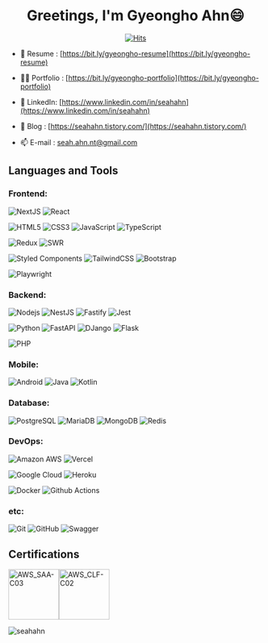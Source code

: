 <h1 align="center">Greetings, I'm Gyeongho Ahn😄</h1>

<div align="center">
  
[![Hits](https://hits.seeyoufarm.com/api/count/incr/badge.svg?url=https%3A%2F%2Fgithub.com%2Fseahahn%2Fhit-counter&count_bg=%2379C83D&title_bg=%23555555&icon=&icon_color=%23E7E7E7&title=hits&edge_flat=false)](https://hits.seeyoufarm.com)
</div>

- 📄 Resume : [https://bit.ly/gyeongho-resume](https://bit.ly/gyeongho-resume)

- 👨‍💻 Portfolio : [https://bit.ly/gyeongho-portfolio](https://bit.ly/gyeongho-portfolio)

- 🔗 LinkedIn: [https://www.linkedin.com/in/seahahn](https://www.linkedin.com/in/seahahn)

- 📝 Blog : [https://seahahn.tistory.com/](https://seahahn.tistory.com/)

- 📫 E-mail : [seah.ahn.nt@gmail.com](mailto:seah.ahn.nt@gmail.com)

<!-- <h2 align="left">Connect with me:</h2>
<p align="left">
<a href="https://www.linkedin.com/in/seahahn" target="blank"><img align="center" src="https://raw.githubusercontent.com/rahuldkjain/github-profile-readme-generator/master/src/images/icons/Social/linked-in-alt.svg" alt="seahahn" height="30" width="40" /></a>  
<a href="https://stackoverflow.com/users/17848376" target="blank"><img align="center" src="https://raw.githubusercontent.com/rahuldkjain/github-profile-readme-generator/master/src/images/icons/Social/stack-overflow.svg" alt="gyeong-ho-ahn" height="30" width="40" /></a>
<a href="https://kaggle.com/gyeonghoahn" target="blank"><img align="center" src="https://raw.githubusercontent.com/rahuldkjain/github-profile-readme-generator/master/src/images/icons/Social/kaggle.svg" alt="gyeonghoahn" height="30" width="40" /></a>
<a href="https://fb.com/seah.ahn.nt" target="blank"><img align="center" src="https://raw.githubusercontent.com/rahuldkjain/github-profile-readme-generator/master/src/images/icons/Social/facebook.svg" alt="seahahn" height="30" width="40" /></a>
<a href="https://instagram.com/ahn_h.m" target="blank"><img align="center" src="https://raw.githubusercontent.com/rahuldkjain/github-profile-readme-generator/master/src/images/icons/Social/instagram.svg" alt="ahn_h.m" height="30" width="40" /></a>
</p> -->

<h2 align="left">Languages and Tools</h2>

<h3 align="left">Frontend:</h3>

![NextJS](https://img.shields.io/badge/-Nextjs-black?style=flat-square&logo=nextdotjs)
![React](https://img.shields.io/badge/-React-black?style=flat-square&logo=react)

![HTML5](https://img.shields.io/badge/-HTML5-black?style=flat-square&logo=html5)
![CSS3](https://img.shields.io/badge/-CSS3-black?style=flat-square&logo=css3&logoColor=1572B6)
![JavaScript](https://img.shields.io/badge/-JavaScript-black?style=flat-square&logo=javascript)
![TypeScript](https://img.shields.io/badge/-TypeScript-black?style=flat-square&logo=typescript)

![Redux](https://img.shields.io/badge/-Redux-black?style=flat-square&logo=redux&logoColor=764ABC)
![SWR](https://img.shields.io/badge/-SWR-black?style=flat-square&logo=swr)

![Styled Components](https://img.shields.io/badge/-Styled_Components-black?style=flat-square&logo=styledcomponents)
![TailwindCSS](https://img.shields.io/badge/-TailwindCSS-black?style=flat-square&logo=tailwindCSS)
![Bootstrap](https://img.shields.io/badge/-Bootstrap-black?style=flat-square&logo=bootstrap)

![Playwright](https://img.shields.io/badge/-Playwright-black?style=flat-square&logo=playwright)

<h3 align="left">Backend:</h3>

![Nodejs](https://img.shields.io/badge/-Nodejs-black?style=flat-square&logo=Node.js)
![NestJS](https://img.shields.io/badge/-NestJS-black?style=flat-square&logo=nestjs&logoColor=E0234E)
![Fastify](https://img.shields.io/badge/-Fastify-black?style=flat-square&logo=Fastify)
![Jest](https://img.shields.io/badge/-Jest-black?style=flat-square&logo=jest&logoColor=C21325)

![Python](https://img.shields.io/badge/-Python-black?style=flat-square&logo=Python&logoColor=3776AB)
![FastAPI](https://img.shields.io/badge/-FastAPI-black?style=flat-square&logo=FastAPI)
![DJango](https://img.shields.io/badge/-DJango-black?style=flat-square&logo=DJango&logoColor=092E20)
![Flask](https://img.shields.io/badge/-Flask-black?style=flat-square&logo=Flask)

![PHP](https://img.shields.io/badge/-PHP-black?style=flat-square&logo=PHP)

<h3 align="left">Mobile:</h3>

![Android](https://img.shields.io/badge/-Android-black?style=flat-square&logo=android)
![Java](https://img.shields.io/badge/-Java-black?style=flat-square&logo=openjdk&logoColor=437291)
![Kotlin](https://img.shields.io/badge/-Kotlin-black?style=flat-square&logo=Kotlin&logoColor=7F52FF)

<h3 align="left">Database:</h3>

![PostgreSQL](https://img.shields.io/badge/-PostgreSQL-black?style=flat-square&logo=postgresql)
![MariaDB](https://img.shields.io/badge/-MariaDB-black?style=flat-square&logo=mariadb)
![MongoDB](https://img.shields.io/badge/-MongoDB-black?style=flat-square&logo=mongodb)
![Redis](https://img.shields.io/badge/-Redis-black?style=flat-square&logo=redis)

<h3 align="left">DevOps:</h3>

![Amazon AWS](https://img.shields.io/badge/Amazon%20AWS-black?style=flat-square&logo=amazon-aws)
![Vercel](https://img.shields.io/badge/-Vercel-black?style=flat-square&logo=vercel&logoColor=#000000)

![Google Cloud](https://img.shields.io/badge/Google%20Cloud-black?style=flat-square&logo=google-cloud)
![Heroku](https://img.shields.io/badge/-Heroku-black?style=flat-square&logo=heroku&logoColor=430098)

![Docker](https://img.shields.io/badge/-Docker-black?style=flat-square&logo=docker)
![Github Actions](https://img.shields.io/badge/-Github_Actions-black?style=flat-square&logo=githubactions)

<h3 align="left">etc:</h3>

![Git](https://img.shields.io/badge/-Git-black?style=flat-square&logo=git)
![GitHub](https://img.shields.io/badge/-GitHub-black?style=flat-square&logo=github)
![Swagger](https://img.shields.io/badge/-Swagger-black?style=flat-square&logo=swagger)

<h2 align="left">Certifications</h2>

<img src="https://images.credly.com/images/0e284c3f-5164-4b21-8660-0d84737941bc/image.png" alt="AWS_SAA-C03" width="100" height="auto" style=""><img src="https://images.credly.com/images/00634f82-b07f-4bbd-a6bb-53de397fc3a6/image.png" alt="AWS_CLF-C02" width="100" height="auto">

<img align="center" src="https://github-readme-stats.vercel.app/api?username=seahahn&show_icons=true&locale=en&theme=great-gatsby" alt="seahahn" />

